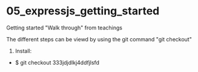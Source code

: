 # 05_expressjs_getting_started
Getting started "Walk through" from teachings

The different steps can be viewd by using the git command "git checkout"

1. Install: 
  * $ git checkout 333jdjdlkj4ddfjlsfd
